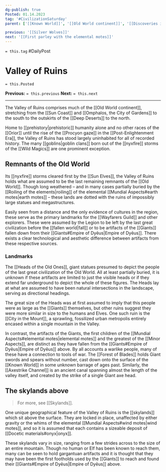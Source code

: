 ```yaml
---
dg-publish: true
Posted: 01.14.2023
tag: '#CivilizationSaturday'
parent: ['[[Known World]]', '[[Old World continent]]', '[[Discoveries in the Known World]]']

previous: '[[Silver Wolves]]'
next: '[[First parley with the elemental motes]]'
---
```

`= this.tag` #DailyPost
# Valley of Ruins
`= this.Posted`

**Previous:** `= this.previous`
**Next:** `= this.next`

---

The Valley of Ruins comprises much of the [[Old World continent]], stretching from the [[Sun Coast]] and [[Omphalos, the City of Gardens]] to the south to the outskirts of the [[Deep Deserts]] to the north.

Home to [[prehistory|prehistoric]] humanity alone and no other races of the [[Orior]] until the rise of the [[Procyon gaze]] in the [[Post-Enlightenment Era]], the Valley of Ruins has stood largely uninhabited for all of recorded history. The many [[goblins|goblin clans]] born out of the [[nyxfire]] storms of the [[Wild Magics]] are one prominent exception.

## Remnants of the Old World

Its [[nyxfire]] storms cleared first by the [[Sun Elves]], the Valley of Ruins holds what are assumed to be the last remaining remnants of the [[Old World]]. Though long weathered – and in many cases partially buried by the [[Roiling of the elements|roiling]] of the elemental [[Mundial Aspects#earth motes|earth motes]] – these lands are dotted with the ruins of impossibly large statues and megastructures.

Easily seen from a distance and the only evidence of cultures in the region, these serve as the primary landmarks for the [[Wayfarers Guild]] and other explorers. These were assumed by the Legion to be left by the last great civilization before the [[fallen world|fall]] or to be artifacts of the [[Giants]] fallen down from their [[Giants#Empire of Dyēus|Empire of Dyēus]]. There exists a clear technological and aesthetic difference between artifacts from these respective sources.

### Landmarks

The [[Heads of the Old Ones]], giant statues presumed to depict the people of the last great civilization of the Old World. All at least partially buried, it is unknown if these artifacts are limited to just the visible heads or if they extend far underground to depict the whole of these figures. The Heads lay at what are assumed to have been natural intersections in the landscape, serving as directional headings.

The great size of the Heads was at first assumed to imply that this people were as large as the [[Giants]] themselves, but other ruins suggest they were more similar in size to the humans and Elves. One such ruin is the [[City in the Mount]], a sprawling, fossilized urban metropolis entirely encased within a single mountain in the Valley.

In contrast, the artifacts of the Giants, the first children of the [[Mundial Aspects#elemental motes|elemental motes]] and the greatest of the [[Minor Aspects]], are distinct as they have fallen from the [[Giants#Empire of Dyēus|Empire of Dyēus]] above. By all accounts a warlike people, many of these have a connection to tools of war. The [[Forest of Blades]] holds Giant swords and spears without number, cast down onto the surface of the [[Known World]] in some unknown barrage of ages past. Similarly, the [[Axestrike Channel]] is an ancient canal spanning almost the length of the valley itself, and created by the strike of a single Giant axe head.

## The skylands above

> For more, see [[Skylands]].

One unique geographical feature of the Valley of Ruins is the [[skylands]] which sit above the surface. They are locked in place, unaffected by either gravity or the whims of the elemental [[Mundial Aspects#wind motes|wind motes]], and so it is assumed that each contains a sizeable deposit of [[Docetic materials#onyx|onyx]].

These skylands vary in size, ranging from a few strides across to the size of an entire mountain. Though no human or Elf has been known to reach them, many can be seen to hold gargantuan artifacts and it is thought that they may have been the first footholds used by the [[Giants]] to reach and found their [[Giants#Empire of Dyēus|Empire of Dyēus]] above.